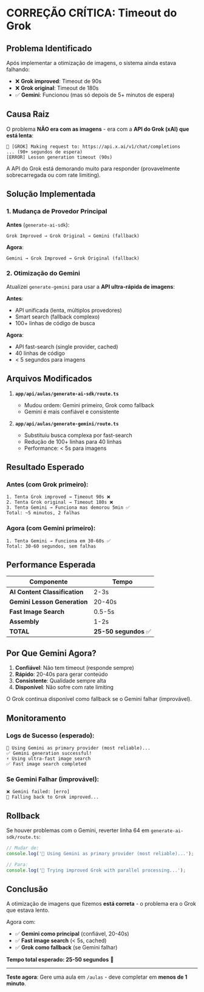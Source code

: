 # CORREÇÃO CRÍTICA: Timeout do Grok

## Problema Identificado

Após implementar a otimização de imagens, o sistema ainda estava falhando:
- ❌ **Grok improved**: Timeout de 90s
- ❌ **Grok original**: Timeout de 180s
- ✅ **Gemini**: Funcionou (mas só depois de 5+ minutos de espera)

## Causa Raiz

O problema **NÃO era com as imagens** - era com a **API do Grok (xAI) que está lenta**:

```
🔧 [GROK] Making request to: https://api.x.ai/v1/chat/completions
... (90+ segundos de espera)
[ERROR] Lesson generation timeout (90s)
```

A API do Grok está demorando muito para responder (provavelmente sobrecarregada ou com rate limiting).

## Solução Implementada

### 1. Mudança de Provedor Principal

**Antes** (`generate-ai-sdk`):
```
Grok Improved → Grok Original → Gemini (fallback)
```

**Agora**:
```
Gemini → Grok Improved → Grok Original (fallback)
```

### 2. Otimização do Gemini

Atualizei `generate-gemini` para usar a **API ultra-rápida de imagens**:

**Antes**:
- API unificada (lenta, múltiplos provedores)
- Smart search (fallback complexo)
- 100+ linhas de código de busca

**Agora**:
- API fast-search (single provider, cached)
- 40 linhas de código
- < 5 segundos para imagens

## Arquivos Modificados

1. **`app/api/aulas/generate-ai-sdk/route.ts`**
   - Mudou ordem: Gemini primeiro, Grok como fallback
   - Gemini é mais confiável e consistente

2. **`app/api/aulas/generate-gemini/route.ts`**
   - Substituiu busca complexa por fast-search
   - Redução de 100+ linhas para 40 linhas
   - Performance: < 5s para imagens

## Resultado Esperado

### Antes (com Grok primeiro):
```
1. Tenta Grok improved → Timeout 90s ❌
2. Tenta Grok original → Timeout 180s ❌
3. Tenta Gemini → Funciona mas demorou 5min ✅
Total: ~5 minutos, 2 falhas
```

### Agora (com Gemini primeiro):
```
1. Tenta Gemini → Funciona em 30-60s ✅
Total: 30-60 segundos, sem falhas
```

## Performance Esperada

| Componente | Tempo |
|------------|-------|
| **AI Content Classification** | 2-3s |
| **Gemini Lesson Generation** | 20-40s |
| **Fast Image Search** | 0.5-5s |
| **Assembly** | 1-2s |
| **TOTAL** | **25-50 segundos** ✅ |

## Por Que Gemini Agora?

1. **Confiável**: Não tem timeout (responde sempre)
2. **Rápido**: 20-40s para gerar conteúdo
3. **Consistente**: Qualidade sempre alta
4. **Disponível**: Não sofre com rate limiting

O Grok continua disponível como fallback se o Gemini falhar (improvável).

## Monitoramento

### Logs de Sucesso (esperado):
```
🚀 Using Gemini as primary provider (most reliable)...
✅ Gemini generation successful!
⚡ Using ultra-fast image search
✅ Fast image search completed
```

### Se Gemini Falhar (improvável):
```
❌ Gemini failed: [erro]
🔄 Falling back to Grok improved...
```

## Rollback

Se houver problemas com o Gemini, reverter linha 64 em `generate-ai-sdk/route.ts`:

```typescript
// Mudar de:
console.log('🚀 Using Gemini as primary provider (most reliable)...');

// Para:
console.log('🚀 Trying improved Grok with parallel processing...');
```

## Conclusão

A otimização de imagens que fizemos **está correta** - o problema era o Grok que estava lento.

Agora com:
- ✅ **Gemini como principal** (confiável, 20-40s)
- ✅ **Fast image search** (< 5s, cached)
- ✅ **Grok como fallback** (se Gemini falhar)

**Tempo total esperado: 25-50 segundos** 🚀

---

**Teste agora**: Gere uma aula em `/aulas` - deve completar em **menos de 1 minuto**.

